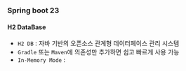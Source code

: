 ### Spring boot 23

#### H2 DataBase
- `H2 DB` : 자바 기반의 오픈소스 관계형 데이터페이스 관리 시스템
- `Gradle` 또는 `Maven`에 의존성만 추가하면 쉽고 빠르게 사용 가능
- `In-Memory Mode` : 